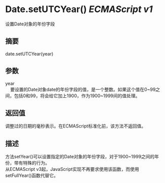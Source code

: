 # Date.setUTCYear() _ECMAScript v1_

设置Date对象的年份字段

## 摘要

date.setUTCYear(year)

## 参数

year  
    要设置的Date对象date的年份字段的值，是一个整数。如果这个值在0~99之间，包括0和99，将会给它加上1900，作为1900~1999间的值处理。

## 返回值

调整过的日期的毫秒表示。在ECMAScript标准化前，该方法不返回值。

## 描述

方法setYear()可以设置指定的Date对象的年份字段，对于1900~1999之间的年份，带有特殊的行为。  
从ECMAScript v3起，JavaScript实现不再要求使用该函数，而使用setFullYear()函数代替它。

